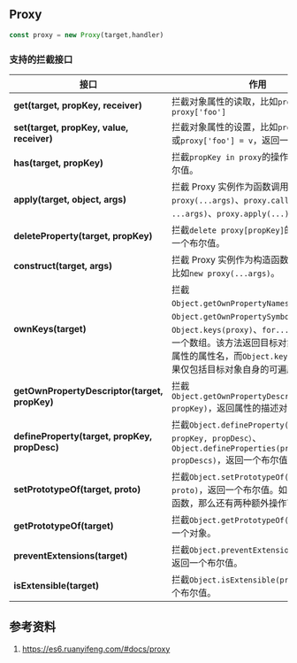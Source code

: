## Proxy



```typescript
const proxy = new Proxy(target,handler)
```

### 支持的拦截接口

| 接口                                          | 作用                                                         |
| --------------------------------------------- | ------------------------------------------------------------ |
| **get(target, propKey, receiver)**            | 拦截对象属性的读取，比如`proxy.foo`和`proxy['foo']`          |
| **set(target, propKey, value, receiver)**     | 拦截对象属性的设置，比如`proxy.foo = v`或`proxy['foo'] = v`，返回一个布尔值。 |
| **has(target, propKey)**                      | 拦截`propKey in proxy`的操作，返回一个布尔值。               |
| **apply(target, object, args)**               | 拦截 Proxy 实例作为函数调用的操作，比如`proxy(...args)`、`proxy.call(object, ...args)`、`proxy.apply(...)`。 |
| **deleteProperty(target, propKey)**           | 拦截`delete proxy[propKey]`的操作，返回一个布尔值。          |
| **construct(target, args)**                   | 拦截 Proxy 实例作为构造函数调用的操作，比如`new proxy(...args)`。 |
| **ownKeys(target)**                           | 拦截`Object.getOwnPropertyNames(proxy)`、`Object.getOwnPropertySymbols(proxy)`、`Object.keys(proxy)`、`for...in`循环，返回一个数组。该方法返回目标对象所有自身的属性的属性名，而`Object.keys()`的返回结果仅包括目标对象自身的可遍历属性 |
| **getOwnPropertyDescriptor(target, propKey)** | 拦截`Object.getOwnPropertyDescriptor(proxy, propKey)`，返回属性的描述对象。 |
| **defineProperty(target, propKey, propDesc)** | 拦截`Object.defineProperty(proxy, propKey, propDesc）`、`Object.defineProperties(proxy, propDescs)`，返回一个布尔值。 |
| **setPrototypeOf(target, proto)**             | 拦截`Object.setPrototypeOf(proxy, proto)`，返回一个布尔值。如果目标对象是函数，那么还有两种额外操作可以拦截。 |
| **getPrototypeOf(target)**                    | 拦截`Object.getPrototypeOf(proxy)`，返回一个对象。           |
| **preventExtensions(target)**                 | 拦截`Object.preventExtensions(proxy)`，返回一个布尔值。      |
| **isExtensible(target)**                      | 拦截`Object.isExtensible(proxy)`，返回一个布尔值。           |





## 参考资料

1. https://es6.ruanyifeng.com/#docs/proxy


